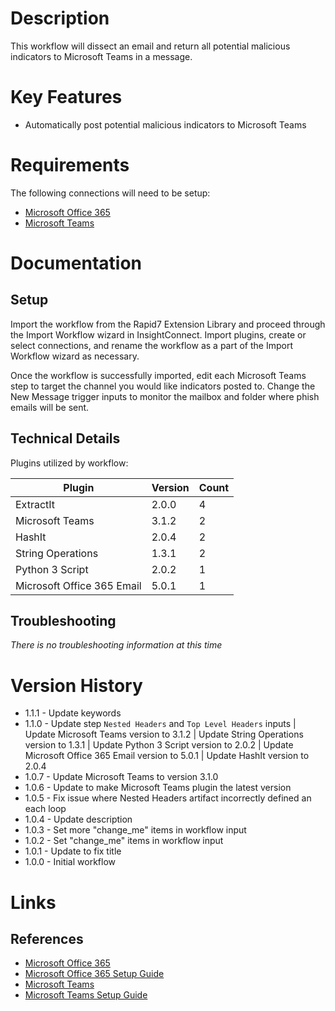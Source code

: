 # Description

This workflow will dissect an email and return all potential malicious indicators to Microsoft Teams in a message. 

# Key Features

* Automatically post potential malicious indicators to Microsoft Teams

# Requirements

The following connections will need to be setup: 

* [Microsoft Office 365](https://insightconnect.help.rapid7.com/docs/office365)
* [Microsoft Teams](https://insightconnect.help.rapid7.com/docs/microsoft-teams)

# Documentation

## Setup

Import the workflow from the Rapid7 Extension Library and proceed through the Import Workflow wizard in InsightConnect. Import plugins, create or select connections, and rename the workflow as a part of the Import Workflow wizard as necessary.

Once the workflow is successfully imported, edit each Microsoft Teams step to target the channel you would like indicators posted to. Change the New Message trigger inputs to monitor the mailbox and folder where phish emails will be sent. 

## Technical Details

Plugins utilized by workflow:

|Plugin|Version|Count|
|----|----|--------|
|ExtractIt|2.0.0|4|
|Microsoft Teams|3.1.2|2|
|HashIt|2.0.4|2|
|String Operations|1.3.1|2|
|Python 3 Script|2.0.2|1|
|Microsoft Office 365 Email|5.0.1|1|

## Troubleshooting

_There is no troubleshooting information at this time_

# Version History

* 1.1.1 - Update keywords
* 1.1.0 - Update step `Nested Headers` and `Top Level Headers` inputs | Update Microsoft Teams version to 3.1.2 | Update String Operations version to 1.3.1 | Update Python 3 Script version to 2.0.2 | Update Microsoft Office 365 Email version to 5.0.1 | Update HashIt version to 2.0.4
* 1.0.7 - Update Microsoft Teams to version 3.1.0
* 1.0.6 - Update to make Microsoft Teams plugin the latest version
* 1.0.5 - Fix issue where Nested Headers artifact incorrectly defined an each loop
* 1.0.4 - Update description
* 1.0.3 - Set more "change_me" items in workflow input
* 1.0.2 - Set "change_me" items in workflow input
* 1.0.1 - Update to fix title
* 1.0.0 - Initial workflow

# Links

## References

* [Microsoft Office 365](https://office.microsoft.com)
* [Microsoft Office 365 Setup Guide](https://insightconnect.help.rapid7.com/docs/office365)
* [Microsoft Teams](https://teams.microsoft.com/)
* [Microsoft Teams Setup Guide](https://insightconnect.help.rapid7.com/docs/microsoft-teams)
